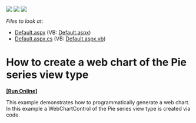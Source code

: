 <!-- default badges list -->
![](https://img.shields.io/endpoint?url=https://codecentral.devexpress.com/api/v1/VersionRange/128574015/11.2.5%2B)
[![](https://img.shields.io/badge/Open_in_DevExpress_Support_Center-FF7200?style=flat-square&logo=DevExpress&logoColor=white)](https://supportcenter.devexpress.com/ticket/details/E1170)
[![](https://img.shields.io/badge/📖_How_to_use_DevExpress_Examples-e9f6fc?style=flat-square)](https://docs.devexpress.com/GeneralInformation/403183)
<!-- default badges end -->
<!-- default file list -->
*Files to look at*:

* [Default.aspx](./CS/Default.aspx) (VB: [Default.aspx](./VB/Default.aspx))
* [Default.aspx.cs](./CS/Default.aspx.cs) (VB: [Default.aspx.vb](./VB/Default.aspx.vb))
<!-- default file list end -->
# How to create a web chart of the Pie series view type
<!-- run online -->
**[[Run Online]](https://codecentral.devexpress.com/e1170/)**
<!-- run online end -->


<p>This example demonstrates how to programmatically generate a web chart. In this example a WebChartControl of the Pie series view type is created via code.</p>

<br/>


